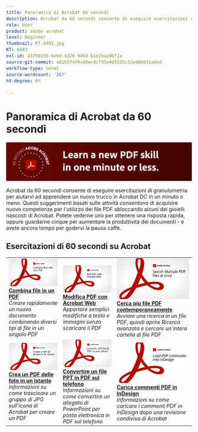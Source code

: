 ```yaml
---
title: Panoramica di Acrobat 60 secondi
description: Acrobat da 60 secondi consente di eseguire esercitazioni di granulometria per aiutarvi ad apprendere un nuovo trucco in Acrobat DC in un minuto o meno
role: User
product: adobe acrobat
level: Beginner
thumbnail: KT-8493.jpg
KT: 8493
exl-id: 43750150-6e0d-4326-946d-61e1bae86f2a
source-git-commit: a81b5f4f9c60ecdcf95e4d5555c32e98b031a6ed
workflow-type: tm+mt
source-wordcount: '267'
ht-degree: 0%

---
```


# Panoramica di Acrobat da 60 secondi

![Immagine Acrobat da 60 secondi](../assets/Hero-60sec.png)

Acrobat da 60 secondi consente di eseguire esercitazioni di granulometria per aiutarvi ad apprendere un nuovo trucco in Acrobat DC in un minuto o meno. Questi suggerimenti basati sulle attività consentono di acquisire nuove competenze per l&#39;utilizzo dei file PDF sbloccando alcuni dei gioielli nascosti di Acrobat. Potete vederne uno per ottenere una risposta rapida, oppure guardarne cinque per aumentare la produttività dei documenti - e avete ancora tempo per godervi la pausa caffè.

## Esercitazioni di 60 secondi su Acrobat

<table style="table-layout:fixed">
<tr>
  <td>
    <a href="combine-to-one-pdf.md">
      <img alt="Combina file in un PDF" src="../assets/60sec_Combine_1280.jpg" />
    </a>
    <div>
    <a href="combine-to-one-pdf.md"><strong>Combina file in un PDF</strong></a>
    </div>
    <em>Creare rapidamente un nuovo documento combinando diversi tipi di file in un singolo PDF</em>
    <br>
  </td>
  <td>
    <a href="edit.md">
      <img alt="Modifica PDF con Acrobat Web" src="../assets/60sec_Edit_1280.jpg" />
    </a>
    <div>
    <a href="edit.md"><strong>Modifica PDF con Acrobat Web</strong></a>
    </div>
    <em>Apportare semplici modifiche a testo e immagini senza scaricare il PDF</em>
    <br>
  </td>
  <td>
    <a href="search.md">
      <img alt="Cerca più file PDF contemporaneamente" src="../assets/60sec_Search_1280.jpg" />
    </a>
    <div>
     <a href="search.md"><strong>Cerca più file PDF contemporaneamente</strong></a>
    </div>
    <em>Avviare una ricerca in un file PDF, quindi aprire Ricerca avanzata e cercare un'intera cartella di file PDF</em>
    <br>
  </td>
</tr>
<tr>
  <td>
    <a href="photo.md">
      <img alt="Crea un PDF delle foto in un istante" src="../assets/60sec_Photo_1280.jpg" />
    </a>
    <div>
    <a href="photo.md"><strong>Crea un PDF delle foto in un istante</strong></a>
    </div>
    <em>Informazioni su come trascinare un gruppo di JPG sull'icona di Acrobat per creare un PDF</em>
    <br>
  </td>
  <td>
    <a href="phone.md">
      <img alt="Convertire un file PPT in PDF sul telefono" src="../assets/60sec_Phone_1280.jpg" />
    </a>
    <div>
    <a href="phone.md"><strong>Convertire un file PPT in PDF sul telefono</strong></a>
    </div>
    <em>Informazioni su come convertire un allegato di PowerPoint per posta elettronica in PDF sul telefono</em>
    <br>
  </td>  
 <td>
    <a href="indesign.md">
      <img alt="Carica commenti PDF in InDesign" src="../assets/60sec_InDesign_1280.jpg" />
    </a>
    <div>
    <a href="indesign.md"><strong>Carica commenti PDF in InDesign</strong></a>
    </div>
    <em>Informazioni su come caricare i commenti PDF in InDesign dopo una revisione condivisa di Acrobat</em>
    <br>
  </td>  
</tr>
</table>